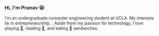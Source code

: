 ### Hi, I'm Pranav :smiley:

I'm an undergraduate computer engineering student at UCLA. My interests lie in entrepreneurship, . Aside from my passion for technology, I love playing :basketball:, reading :book:, and eating :poultry_leg: sandwiches.